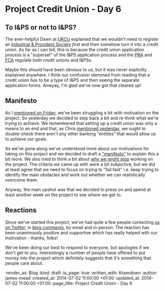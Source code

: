 Project Credit Union - Day 6
============================

## To I&PS or not to I&PS?

The ever-helpful Dawn at [UKCU][] explained that we wouldn't need to register an [Industrial & Provident Society][] *first* and then somehow turn it into a credit union. As far as I can tell, this is because the credit union application process is a "superset" of the I&PS application process and the [PRA][] and [FCA][] regulate both credit unions and I&PSs.

Maybe this should have been obvious to us, but it was never explicitly explained anywhere. I think our confusion stemmed from reading that a credit union has to be a type of I&PS and then seeing the separate application forms. Anwyay, I'm glad we've now got that cleared up!


## Manifesto

As I [mentioned on Friday][day 4 next steps], we've been struggling a bit with motivation on the project. So yesterday we decided to step back a bit and re-think what we're trying to achieve. We remembered that setting up a credit union was only a means to an end and that, as Chris [mentioned yesterday][day 5 alternatives to credit unions], we ought to double-check there aren't any other banking "entities" that would allow us to achieve our goals.

As we've gone along we've understood more about our motivations for taking on this project and we decided to draft a ["manifesto"][manifesto] to explain this a bit more. We also tried to think a bit about [why we might stop][reasons to step] working on the project. The criteria we came up with were a bit subjective, but we did at least agree that we need to focus on trying to "fail fast" i.e. keep trying to identify the main obstacles and work out whether we can realistically overcome them.

Anyway, the main upshot was that we decided to press on and spend at least another week on the project to see where we get to.


## Reactions

Since we've started this project, we've had quite a few people contacting [us on Twitter][GFR Twitter], in [blog comments][GFR Disqus], by email and in-person. The reaction has been unanimously positive and supportive which has really helped with our motivation - thanks, folks!

We've been doing our best to respond to everyone, but apologies if we don't get to you. Interestingly a number of people have offered to put money into the project which definitely suggests that it's something that people care about.


[UKCU]: http://www.ukcu.coop/
[Industrial & Provident Society]: http://en.wikipedia.org/wiki/Industrial_and_provident_society
[PRA]: http://www.bankofengland.co.uk/pra/
[FCA]: http://www.fca.org.uk/
[GFR Twitter]: https://twitter.com/freerange
[GFR Disqus]: https://disqus.com/home/forums/gofreerange
[day 4 next steps]: /project-credit-union-day-4#next-steps
[day 5 alternatives to credit unions]: /project-credit-union-day-5#alternatives-to-credit-unions
[manifesto]: https://github.com/freerange/credit-union/wiki#manifesto
[reasons to step]: https://github.com/freerange/credit-union/wiki#reasons-to-stop

:render_as: Blog
:kind: draft
:is_page: true
:written_with: Kramdown
:author: james-mead
:created_at: 2014-07-02 11:00:00 +01:00
:updated_at: 2014-07-02 11:00:00 +01:00
:page_title: Project Credit Union - Day 6
